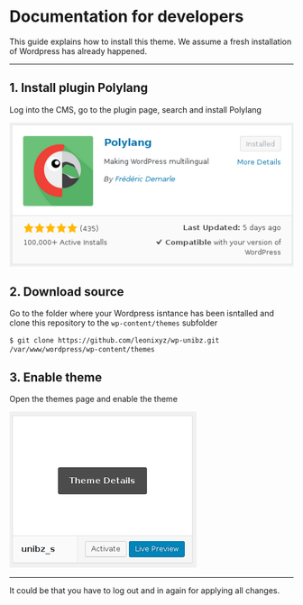 # Documentation for developers #

This guide explains how to install this theme. We assume a fresh installation
of Wordpress has already happened.

---

## 1. Install plugin Polylang ##

Log into the CMS, go to the plugin page, search and install Polylang

![Polylang](img/polylang.png)

## 2. Download source ##

Go to the folder where your Wordpress isntance has been isntalled and clone 
this repository to the `wp-content/themes` subfolder

~~~
$ git clone https://github.com/leonixyz/wp-unibz.git /var/www/wordpress/wp-content/themes
~~~

## 3. Enable theme ##

Open the themes page and enable the theme

![Activate theme](img/activate-theme.png)

---

It could be that you have to log out and in again for applying all changes.
